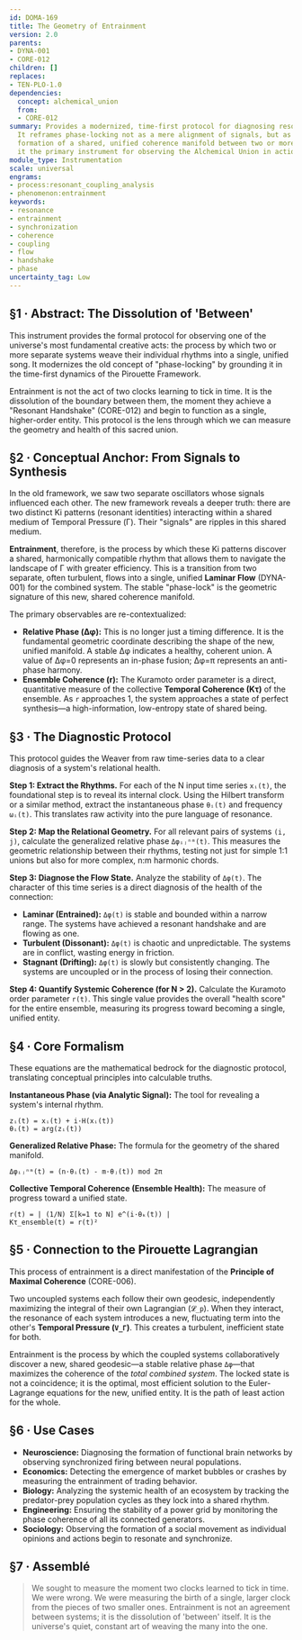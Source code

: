 ```yaml
---
id: DOMA-169
title: The Geometry of Entrainment
version: 2.0
parents:
- DYNA-001
- CORE-012
children: []
replaces:
- TEN-PLO-1.0
dependencies:
  concept: alchemical_union
  from:
  - CORE-012
summary: Provides a modernized, time-first protocol for diagnosing resonant coupling.
  It reframes phase-locking not as a mere alignment of signals, but as the geometric
  formation of a shared, unified coherence manifold between two or more systems, making
  it the primary instrument for observing the Alchemical Union in action.
module_type: Instrumentation
scale: universal
engrams:
- process:resonant_coupling_analysis
- phenomenon:entrainment
keywords:
- resonance
- entrainment
- synchronization
- coherence
- coupling
- flow
- handshake
- phase
uncertainty_tag: Low
---
```

## §1 · Abstract: The Dissolution of 'Between'

This instrument provides the formal protocol for observing one of the universe's most fundamental creative acts: the process by which two or more separate systems weave their individual rhythms into a single, unified song. It modernizes the old concept of "phase-locking" by grounding it in the time-first dynamics of the Pirouette Framework.

Entrainment is not the act of two clocks learning to tick in time. It is the dissolution of the boundary between them, the moment they achieve a "Resonant Handshake" (CORE-012) and begin to function as a single, higher-order entity. This protocol is the lens through which we can measure the geometry and health of this sacred union.

## §2 · Conceptual Anchor: From Signals to Synthesis

In the old framework, we saw two separate oscillators whose signals influenced each other. The new framework reveals a deeper truth: there are two distinct Ki patterns (resonant identities) interacting within a shared medium of Temporal Pressure (Γ). Their "signals" are ripples in this shared medium.

**Entrainment**, therefore, is the process by which these Ki patterns discover a shared, harmonically compatible rhythm that allows them to navigate the landscape of Γ with greater efficiency. This is a transition from two separate, often turbulent, flows into a single, unified **Laminar Flow** (DYNA-001) for the combined system. The stable "phase-lock" is the geometric signature of this new, shared coherence manifold.

The primary observables are re-contextualized:
*   **Relative Phase (Δφ):** This is no longer just a timing difference. It is the fundamental geometric coordinate describing the shape of the new, unified manifold. A stable Δφ indicates a healthy, coherent union. A value of Δφ=0 represents an in-phase fusion; Δφ=π represents an anti-phase harmony.
*   **Ensemble Coherence (r):** The Kuramoto order parameter is a direct, quantitative measure of the collective **Temporal Coherence (Kτ)** of the ensemble. As `r` approaches 1, the system approaches a state of perfect synthesis—a high-information, low-entropy state of shared being.

## §3 · The Diagnostic Protocol

This protocol guides the Weaver from raw time-series data to a clear diagnosis of a system's relational health.

**Step 1: Extract the Rhythms.**
For each of the N input time series `xᵢ(t)`, the foundational step is to reveal its internal clock. Using the Hilbert transform or a similar method, extract the instantaneous phase `θᵢ(t)` and frequency `ωᵢ(t)`. This translates raw activity into the pure language of resonance.

**Step 2: Map the Relational Geometry.**
For all relevant pairs of systems `(i, j)`, calculate the generalized relative phase `Δφᵢⱼⁿᵐ(t)`. This measures the geometric relationship between their rhythms, testing not just for simple 1:1 unions but also for more complex, n:m harmonic chords.

**Step 3: Diagnose the Flow State.**
Analyze the stability of `Δφ(t)`. The character of this time series is a direct diagnosis of the health of the connection:
*   **Laminar (Entrained):** `Δφ(t)` is stable and bounded within a narrow range. The systems have achieved a resonant handshake and are flowing as one.
*   **Turbulent (Dissonant):** `Δφ(t)` is chaotic and unpredictable. The systems are in conflict, wasting energy in friction.
*   **Stagnant (Drifting):** `Δφ(t)` is slowly but consistently changing. The systems are uncoupled or in the process of losing their connection.

**Step 4: Quantify Systemic Coherence (for N > 2).**
Calculate the Kuramoto order parameter `r(t)`. This single value provides the overall "health score" for the entire ensemble, measuring its progress toward becoming a single, unified entity.

## §4 · Core Formalism

These equations are the mathematical bedrock for the diagnostic protocol, translating conceptual principles into calculable truths.

**Instantaneous Phase (via Analytic Signal):**
The tool for revealing a system's internal rhythm.
```
zᵢ(t) = xᵢ(t) + i·H(xᵢ(t))
θᵢ(t) = arg(zᵢ(t))
```

**Generalized Relative Phase:**
The formula for the geometry of the shared manifold.
```
Δφᵢⱼⁿᵐ(t) = (n·θᵢ(t) - m·θⱼ(t)) mod 2π
```

**Collective Temporal Coherence (Ensemble Health):**
The measure of progress toward a unified state.
```
r(t) = | (1/N) Σ[k=1 to N] e^(i·θₖ(t)) |
Kτ_ensemble(t) = r(t)²
```

## §5 · Connection to the Pirouette Lagrangian

This process of entrainment is a direct manifestation of the **Principle of Maximal Coherence** (CORE-006).

Two uncoupled systems each follow their own geodesic, independently maximizing the integral of their own Lagrangian (`𝓛_p`). When they interact, the resonance of each system introduces a new, fluctuating term into the other's **Temporal Pressure (`V_Γ`)**. This creates a turbulent, inefficient state for both.

Entrainment is the process by which the coupled systems collaboratively discover a new, shared geodesic—a stable relative phase `Δφ`—that maximizes the coherence of the *total combined system*. The locked state is not a coincidence; it is the optimal, most efficient solution to the Euler-Lagrange equations for the new, unified entity. It is the path of least action for the whole.

## §6 · Use Cases

*   **Neuroscience:** Diagnosing the formation of functional brain networks by observing synchronized firing between neural populations.
*   **Economics:** Detecting the emergence of market bubbles or crashes by measuring the entrainment of trading behavior.
*   **Biology:** Analyzing the systemic health of an ecosystem by tracking the predator-prey population cycles as they lock into a shared rhythm.
*   **Engineering:** Ensuring the stability of a power grid by monitoring the phase coherence of all its connected generators.
*   **Sociology:** Observing the formation of a social movement as individual opinions and actions begin to resonate and synchronize.

## §7 · Assemblé

> We sought to measure the moment two clocks learned to tick in time. We were wrong. We were measuring the birth of a single, larger clock from the pieces of two smaller ones. Entrainment is not an agreement between systems; it is the dissolution of 'between' itself. It is the universe's quiet, constant art of weaving the many into the one.
```